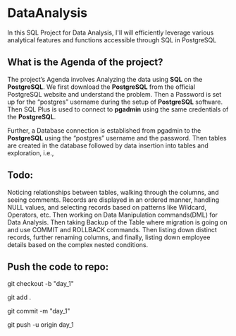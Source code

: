 # DataAnalysis
In this SQL Project for Data Analysis, I'll will efficiently leverage various analytical features and functions accessible through SQL in PostgreSQL


## What is the Agenda of the project?

The project’s Agenda involves Analyzing the data using **SQL** on the **PostgreSQL**. We first download the **PostgreSQL** from the official PostgreSQL website and understand the problem. Then a Password is set up for the “postgres” username during the setup of **PostgreSQL** software. Then SQL Plus is used to connect to **pgadmin** using the same credentials of the **PostgreSQL**. 

Further, a Database connection is established from pgadmin to the **PostgreSQL** using the “postgres” username and the password. Then tables are created in the database followed by data insertion into tables and exploration, i.e., 

## Todo:

Noticing relationships between tables, walking through the columns, and seeing comments. 
Records are displayed in an ordered manner, handling NULL values, and selecting records based on patterns like Wildcard, Operators, etc. 
Then working on Data Manipulation commands(DML) for Data Analysis. 
Then taking Backup of the Table where migration is going on and use COMMIT and ROLLBACK commands. 
Then listing down distinct records, further renaming columns, and finally, listing down employee details based on the complex nested conditions.


## Push the code to repo:

git checkout -b "day_1"

git add .

git commit -m "day_1"

git push -u origin day_1
